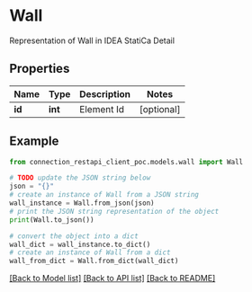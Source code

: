 # Wall

Representation of Wall in IDEA StatiCa Detail

## Properties

Name | Type | Description | Notes
------------ | ------------- | ------------- | -------------
**id** | **int** | Element Id | [optional] 

## Example

```python
from connection_restapi_client_poc.models.wall import Wall

# TODO update the JSON string below
json = "{}"
# create an instance of Wall from a JSON string
wall_instance = Wall.from_json(json)
# print the JSON string representation of the object
print(Wall.to_json())

# convert the object into a dict
wall_dict = wall_instance.to_dict()
# create an instance of Wall from a dict
wall_from_dict = Wall.from_dict(wall_dict)
```
[[Back to Model list]](../README.md#documentation-for-models) [[Back to API list]](../README.md#documentation-for-api-endpoints) [[Back to README]](../README.md)


